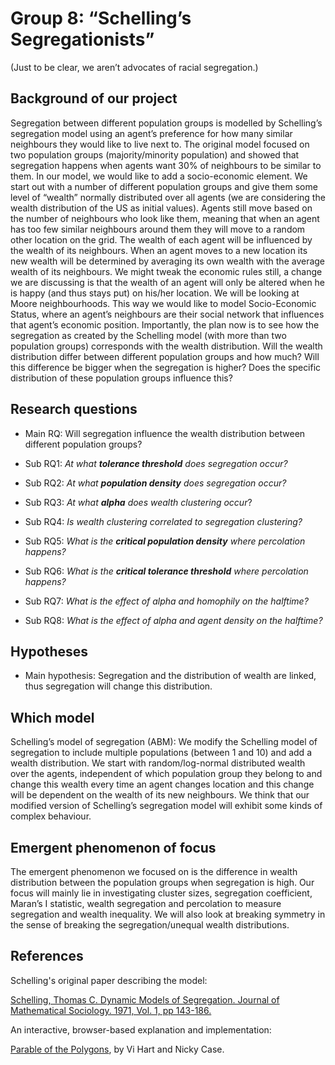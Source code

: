 # Group 8: “Schelling’s Segregationists”                              
(Just to be clear, we aren’t advocates of racial segregation.)

## Background of our project

Segregation between different population groups is modelled by Schelling’s segregation model using an agent’s preference for how many similar neighbours they would like to live next to. The original model focused on two population groups (majority/minority population) and showed that segregation happens when agents want 30% of neighbours to be similar to them. In our model, we would like to add a socio-economic element. We start out with a number of different population groups and give them some level of “wealth” normally distributed over all agents (we are considering the wealth distribution of the US as initial values). Agents still move based on the number of neighbours who look like them, meaning that when an agent has too few similar neighbours around them they will move to a random other location on the grid. The wealth of each agent will be influenced by the wealth of its neighbours. When an agent moves to a new location its new wealth will be determined by averaging its own wealth with the average wealth of its neighbours. We might tweak the economic rules still, a change we are discussing is that the wealth of an agent will only be altered when he is happy (and thus stays put) on his/her location. We will be looking at Moore neighbourhoods. This way we would like to model Socio-Economic Status, where an agent’s neighbours are their social network that influences that agent’s economic position. Importantly, the plan now is to see how the segregation as created by the Schelling model (with more than two population groups) corresponds with the wealth distribution. Will the wealth distribution differ between different population groups and how much? Will this difference be bigger when the segregation is higher? Does the specific distribution of these population groups influence this?

## Research questions
- Main RQ: Will segregation influence the wealth distribution between different population groups?

- Sub RQ1: *At what **tolerance threshold** does segregation occur?*
- Sub RQ2: *At what **population density** does segregation occur?*
- Sub RQ3: *At what **alpha** does wealth clustering occur*?
- Sub RQ4: *Is wealth clustering correlated to segregation clustering?*
- Sub RQ5: *What is the **critical population density** where percolation happens?* 
- Sub RQ6: *What is the **critical tolerance threshold** where percolation happens?*
- Sub RQ7: *What is the effect of alpha and homophily on the halftime?*
- Sub RQ8: *What is the effect of alpha and agent density on the halftime?*

## Hypotheses

- Main hypothesis: Segregation and the distribution of wealth are linked, thus segregation will change this distribution. 

## Which model

Schelling’s model of segregation (ABM): We modify the Schelling model of segregation to include multiple populations (between 1 and 10) and add a wealth distribution. We start with random/log-normal distributed wealth over the agents, independent of which population group they belong to and change this wealth every time an agent changes location and this change will be dependent on the wealth of its new neighbours. We think that our modified version of Schelling’s segregation model will exhibit some kinds of complex behaviour. 

## Emergent phenomenon of focus

 The emergent phenomenon we focused on is the difference in wealth distribution between the population groups when segregation is high. Our focus will mainly lie in investigating cluster sizes, segregation coefficient, Maran’s I statistic, wealth segregation and percolation to measure segregation and wealth inequality. We will also look at breaking symmetry in the sense of breaking the segregation/unequal wealth distributions.

## References

Schelling's original paper describing the model:

[Schelling, Thomas C. Dynamic Models of Segregation. Journal of Mathematical Sociology. 1971, Vol. 1, pp 143-186.](https://www.stat.berkeley.edu/~aldous/157/Papers/Schelling_Seg_Models.pdf)

An interactive, browser-based explanation and implementation:

[Parable of the Polygons](http://ncase.me/polygons/), by Vi Hart and Nicky Case.